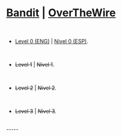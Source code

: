 # [Bandit](https://overthewire.org/wargames/bandit/) | [OverTheWire](https://overthewire.org/wargames/)

<br>

- [Level 0 (ENG)](https://github.com/frandausmeier/CTF_Write-Ups/blob/main/OverTheWire/Bandit/Level_0/Bandit_Level_0_(eng).md) | [Nivel 0 (ESP)](https://github.com/frandausmeier/CTF_Write-Ups/blob/main/OverTheWire/Bandit/Level_0/Bandit_Level_0_(esp).md).

<br>

- ~~Level 1~~ | ~~Nivel 1~~.

<br>

- ~~Level 2~~ | ~~Nivel 2~~.

<br>

- ~~Level 3~~ | ~~Nivel 3~~.

<br>
-----
